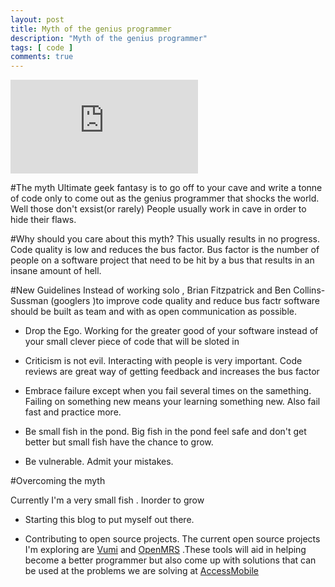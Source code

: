 ```yaml
---
layout: post
title: Myth of the genius programmer
description: "Myth of the genius programmer"
tags: [ code ]
comments: true
---
```


<iframe src="https://www.youtube.com/embed/0SARbwvhupQ" frameborder="0" > </iframe>

#The myth
Ultimate geek fantasy is to go off to your cave and write a tonne of code only to come out as the genius programmer that shocks the world. Well those don't exsist(or rarely) People usually work in cave in order to hide their flaws.

#Why should you care about this myth?
This usually results in no progress. Code quality is low and reduces the bus factor. Bus factor is the number of people on a software project that need to be hit by a bus that results in an insane amount of hell.

#New Guidelines
Instead of working solo ,  Brian Fitzpatrick and Ben Collins-Sussman (googlers )to improve code quality and reduce bus factr software should be built as team and with as open communication as possible.

* Drop the Ego. Working for the greater good of your software instead of your small clever piece of code that will be sloted in

* Criticism is not evil. Interacting with people is very important. Code reviews are great way of getting feedback and increases the bus factor

* Embrace failure except when you fail several times on the samething. Failing on something new means your learning something new. Also fail fast and practice more.

* Be small fish in the pond. Big fish in the pond feel safe and don't get better but small fish have the chance to grow.

* Be vulnerable. Admit your mistakes.

#Overcoming the myth

Currently I'm a very small fish . Inorder to grow 

* Starting this blog to put myself out there.

* Contributing to open source projects. The current open source projects I'm exploring are [Vumi](https://github.com/praekelt/vumi) and [OpenMRS](https://github.com/openmrs/openmrs-core) .These tools will aid in helping become a better programmer but also come up with solutions that can be used at the problems we are solving at [AccessMobile]()





